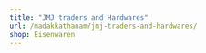 ```yaml
---
title: "JMJ traders and Hardwares"
url: /madakkathanam/jmj-traders-and-hardwares/
shop: Eisenwaren
---
```


